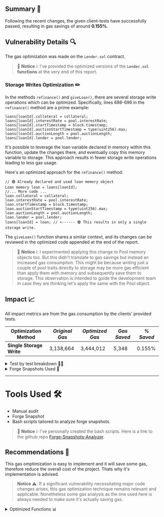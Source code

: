 ## Summary 📌

Following the recent changes, the given client-tests have successfully passed, resulting in gas savings of around **0.155%**.

## Vulnerability Details 🔍

The gas optimization was made on the `Lender.sol` contract.

> 📘 **Notice** ℹ️: I've provided the optimized versions of the **`Lender.sol` functions** at the very end of this report.

### Storage Writes Optimization ✏️

In the methods `refinance()` and `giveLoan()`, there are several storage write operations which can be optimized. Specifically, lines 686-696 in the `refinance()` method are a prime example:

```
loans[loanId].collateral = collateral;
loans[loanId].interestRate = pool.interestRate;
loans[loanId].startTimestamp = block.timestamp;
loans[loanId].auctionStartTimestamp = type(uint256).max;
loans[loanId].auctionLength = pool.auctionLength;
loans[loanId].lender = pool.lender;
```

It's possible to leverage the loan variable declared in memory within this function, update the changes there, and eventually copy this memory variable to storage. This approach results in fewer storage write operations leading to less gas usage.

Here's an optimized approach for the `refinance()` method:

```
// 🟢 Already declared and used loan memory object
Loan memory loan = loans[loanId];
//... More code ...
loan.collateral = collateral;
loan.interestRate = pool.interestRate;
loan.startTimestamp = block.timestamp;
loan.auctionStartTimestamp = type(uint256).max;
loan.auctionLength = pool.auctionLength;
loan.lender = pool.lender;
loans[loanId] = loan; // <------ 🟢 This results in only a single storage write.
```

The `giveLoan()` function shares a similar context, and its changes can be reviewed in the optimized code appended at the end of the report.

> 📘 **Notice** ℹ️: I experimented applying this change to Pool memory objects too. But this didn't translate to gas savings but instead an increased gas consumption. This might be because writing just a couple of pool traits directly to storage may be more gas efficient than apply them with memory and subsequently save them to storage. This observation is intended to guide the development team in case they are thinking let's apply the same with the Pool object.

## Impact 📈

All impact metrics are from the gas consumption by the clients' provided tests.

| Optimization Method      | _Original Gas_ | _Optimized Gas_ | _Gas Saved_ | _% Saved_ |
| ------------------------ | -------------- | --------------- | ----------- | --------- |
| **Single Storage Write** | 3,138,664      | 3,444,012       | 5,348       | 0.155%    |

<details> 
<summary> Test by test breakdown 🧑‍🔬 </summary>

> 🚧 **Note** ⚠️: Only the test that have been affected by the change have been analyzed. The other tests had no variation in its gas consumption.

> 🚧 **Note** ⚠️: Negative numbers in the `Gas Saved` column means the "optimization" increased the consumption of gas in that test. But the overall outcome in this case is positive so it can be considered an optimization.

| Test Name                      | Optimized Gas | Original Gas | Gas Saved |
| ------------------------------ | ------------- | ------------ | --------- |
| LenderTest:testFuzz_buyLoan    | 822,040       | 822,978      | 938       |
| LenderTest:testFuzz_refinance  | 808,485       | 808,483      | -2        |
| LenderTest:test_buyLoan        | 857,664       | 857,706      | 42        |
| LenderTest:testFuzz_createPool | 100,509       | 104,646      | 4137      |
| LenderTest:test_refinance      | 849,966       | 850,199      | 233       |
| **TOTAL**                      | 3,438,664     | 3,444,012    | 5,348     |

Total saved percentage => **0.155%**.

> 📘 **Notice** ℹ️: The percentage has been calculated with these numbers from the TOTAL:
>
> ( 5,348 / 3,444,012 ) \* 100
>
> They mean:
>
> (totalGasSaved / originalGasCost) \* 100

 </details>

<details> 
<summary> Forge Snapshots Used 📸 </summary>

_**`Original`**_

```
LenderTest:testFail_borrowTooLarge() (gas: 246264)
LenderTest:testFail_borrowTooSmall() (gas: 246328)
LenderTest:testFail_buyLoanRateTooHigh() (gas: 835171)
LenderTest:testFail_buyLoanTooLate() (gas: 834673)
LenderTest:testFail_repayNoTokens() (gas: 617778)
LenderTest:testFail_seizeTooEarly() (gas: 632300)
LenderTest:testFail_startAuction() (gas: 621888)
LenderTest:testFuzz_borrow(uint256,uint256) (runs: 256, μ: 247705, ~: 247702)
LenderTest:testFuzz_buyLoan(uint256) (runs: 256, μ: 822978, ~: 833057)
LenderTest:testFuzz_createPool(uint256,uint256) (runs: 256, μ: 104646, ~: 22504)
LenderTest:testFuzz_refinance(uint256,uint256) (runs: 256, μ: 808483, ~: 808483)
LenderTest:testFuzz_repay(uint256) (runs: 256, μ: 509918, ~: 509917)
LenderTest:testFuzz_seize(uint256) (runs: 256, μ: 604712, ~: 605664)
LenderTest:test_borrow() (gas: 616289)
LenderTest:test_buyLoan() (gas: 857706)
LenderTest:test_createPool() (gas: 240654)
LenderTest:test_giveLoan() (gas: 853996)
LenderTest:test_interest() (gas: 622209)
LenderTest:test_refinance() (gas: 850199)
LenderTest:test_repay() (gas: 523934)
LenderTest:test_seize() (gas: 546589)
LenderTest:test_startAuction() (gas: 626519)
```

_**`Optimized`**_

```
LenderTest:testFail_borrowTooLarge() (gas: 245932)
LenderTest:testFail_borrowTooSmall() (gas: 245483)
LenderTest:testFail_buyLoanRateTooHigh() (gas: 832822)
LenderTest:testFail_buyLoanTooLate() (gas: 832601)
LenderTest:testFail_repayNoTokens() (gas: 617720)
LenderTest:testFail_seizeTooEarly() (gas: 631900)
LenderTest:testFail_startAuction() (gas: 621394)
LenderTest:testFuzz_borrow(uint256,uint256) (runs: 256, μ: 247162, ~: 247159)
LenderTest:testFuzz_buyLoan(uint256) (runs: 256, μ: 820537, ~: 830195)
LenderTest:testFuzz_createPool(uint256,uint256) (runs: 256, μ: 105058, ~: 22578)
LenderTest:testFuzz_refinance(uint256,uint256) (runs: 256, μ: 807460, ~: 807460)
LenderTest:testFuzz_repay(uint256) (runs: 256, μ: 508429, ~: 508428)
LenderTest:testFuzz_seize(uint256) (runs: 256, μ: 604236, ~: 605190)
LenderTest:test_borrow() (gas: 615740)
LenderTest:test_buyLoan() (gas: 854506)
LenderTest:test_createPool() (gas: 238918)
LenderTest:test_giveLoan() (gas: 851476)
LenderTest:test_interest() (gas: 621736)
LenderTest:test_refinance() (gas: 848406)
LenderTest:test_repay() (gas: 522975)
LenderTest:test_seize() (gas: 546439)
LenderTest:test_startAuction() (gas: 626458)
```

 </details>

---

# Tools Used 🛠️

- Manual audit
- Forge Snapshot
- Bash scripts tailored to analyze forge snapshots.

> 📘 **Notice** ℹ️: I've personally created the bash scripts. Here is a link to the github repo [Forge-Snapshots-Analyzer](https://github.com/CarlosAlegreUr/Forge-Snapshots-Analyzer).

## Recommendations 🎯

This gas omptimization is easy to implement and it will save some gas, therefore reduce the overall cost of the project. Thats why it's implementation is advised.

> **Notice** ⚠️: If a significant vulnerability necessitating major code changes arises, this gas optimization technique remains relevant and applicable. Nonetheless some gas analysis as the one used here is always needed to make sure it's actually saving gas.

<details>
<summary> Optimized Functions 📊 </summary>

_**`Lender.sol` functions**_

Changes are marked by the 🟢 emoji.

```
    function buyLoan(uint256 loanId, bytes32 poolId) public {
        // get the loan info
        Loan memory loan = loans[loanId];
        // validate the loan
        if (loan.auctionStartTimestamp == type(uint256).max) {
            revert AuctionNotStarted();
        }
        if (block.timestamp > loan.auctionStartTimestamp + loan.auctionLength) {
            revert AuctionEnded();
        }
        // calculate the current interest rate
        uint256 timeElapsed = block.timestamp - loan.auctionStartTimestamp;
        uint256 currentAuctionRate = (MAX_INTEREST_RATE * timeElapsed) / loan.auctionLength;
        // validate the rate
        if (pools[poolId].interestRate > currentAuctionRate) revert RateTooHigh();
        // calculate the interest
        (uint256 lenderInterest, uint256 protocolInterest) = _calculateInterest(loan);

        // reject if the pool is not big enough
        uint256 totalDebt = loan.debt + lenderInterest + protocolInterest;
        if (pools[poolId].poolBalance < totalDebt) revert PoolTooSmall();

        // if they do have a big enough pool then transfer from their pool
        _updatePoolBalance(poolId, pools[poolId].poolBalance - totalDebt);
        pools[poolId].outstandingLoans += totalDebt;

        // now update the pool balance of the old lender
        bytes32 oldPoolId = getPoolId(loan.lender, loan.loanToken, loan.collateralToken);
        _updatePoolBalance(oldPoolId, pools[oldPoolId].poolBalance + loan.debt + lenderInterest);
        pools[oldPoolId].outstandingLoans -= loan.debt;

        // transfer the protocol fee to the governance
        IERC20(loan.loanToken).transfer(feeReceiver, protocolInterest);

        emit Repaid(
            loan.borrower,
            loan.lender,
            loanId,
            loan.debt + lenderInterest + protocolInterest,
            loan.collateral,
            loan.interestRate,
            loan.startTimestamp
        );

        // 🟢 HERE IS THE CHANGE
        // update the loan with the new info
        loan.lender = msg.sender;
        loan.interestRate = pools[poolId].interestRate;
        loan.startTimestamp = block.timestamp;
        loan.auctionStartTimestamp = type(uint256).max;
        loan.debt = totalDebt;

        loans[loanId] = loan;

        emit Borrowed(
            loan.borrower, msg.sender, loanId, loan.debt, loan.collateral, pools[poolId].interestRate, block.timestamp
        );
        emit LoanBought(loanId);
    }

    function refinance(Refinance[] calldata refinances) public {
        for (uint256 i = 0; i < refinances.length; i++) {
            uint256 loanId = refinances[i].loanId;
            bytes32 poolId = refinances[i].poolId;
            bytes32 oldPoolId =
                keccak256(abi.encode(loans[loanId].lender, loans[loanId].loanToken, loans[loanId].collateralToken));
            uint256 debt = refinances[i].debt;
            uint256 collateral = refinances[i].collateral;

            // get the loan info
            Loan memory loan = loans[loanId];
            // validate the loan
            if (msg.sender != loan.borrower) revert Unauthorized();

            // get the pool info
            Pool memory pool = pools[poolId];
            // validate the new loan
            if (pool.loanToken != loan.loanToken) revert TokenMismatch();
            if (pool.collateralToken != loan.collateralToken) {
                revert TokenMismatch();
            }
            if (pool.poolBalance < debt) revert LoanTooLarge();
            if (debt < pool.minLoanSize) revert LoanTooSmall();
            uint256 loanRatio = (debt * 10 ** 18) / collateral;
            if (loanRatio > pool.maxLoanRatio) revert RatioTooHigh();

            // calculate the interest
            (uint256 lenderInterest, uint256 protocolInterest) = _calculateInterest(loan);
            uint256 debtToPay = loan.debt + lenderInterest + protocolInterest;

            // update the old lenders pool
            _updatePoolBalance(oldPoolId, pools[oldPoolId].poolBalance + loan.debt + lenderInterest);
            pools[oldPoolId].outstandingLoans -= loan.debt;

            // now lets deduct our tokens from the new pool
            _updatePoolBalance(poolId, pools[poolId].poolBalance - debt);
            pools[poolId].outstandingLoans += debt;

            if (debtToPay > debt) {
                // we owe more in debt so we need the borrower to give us more loan tokens
                // transfer the loan tokens from the borrower to the contract
                IERC20(loan.loanToken).transferFrom(msg.sender, address(this), debtToPay - debt);
            } else if (debtToPay < debt) {
                // we have excess loan tokens so we give some back to the borrower
                // first we take our borrower fee
                uint256 fee = (borrowerFee * (debt - debtToPay)) / 10000;
                IERC20(loan.loanToken).transfer(feeReceiver, fee);
                // transfer the loan tokens from the contract to the borrower
                IERC20(loan.loanToken).transfer(msg.sender, debt - debtToPay - fee);
            }
            // transfer the protocol fee to governance
            IERC20(loan.loanToken).transfer(feeReceiver, protocolInterest);

            // 🟢 Udpate things on the memory loan, then just do a single write to storage
            // loan.debt is not used anymore in the follwing code so no problem changing it
            // update loan debt
            loan.debt = debt;

            // update loan collateral
            if (collateral > loan.collateral) {
                // transfer the collateral tokens from the borrower to the contract
                IERC20(loan.collateralToken).transferFrom(msg.sender, address(this), collateral - loan.collateral);
            } else if (collateral < loan.collateral) {
                // transfer the collateral tokens from the contract to the borrower
                IERC20(loan.collateralToken).transfer(msg.sender, loan.collateral - collateral);
            }


            emit Repaid(msg.sender, loan.lender, loanId, debt, collateral, loan.interestRate, loan.startTimestamp);

            // More changes here! 🟢
            loan.collateral = collateral;
            // update loan interest rate
            loan.interestRate = pool.interestRate;
            // update loan start timestamp
            loan.startTimestamp = block.timestamp;
            // update loan auction start timestamp
            loan.auctionStartTimestamp = type(uint256).max;
            // update loan auction length
            loan.auctionLength = pool.auctionLength;
            // update loan lender
            loan.lender = pool.lender;

            loans[loanId] = loan;
            // update pool balance
            pools[poolId].poolBalance -= debt;
            emit Borrowed(msg.sender, pool.lender, loanId, debt, collateral, pool.interestRate, block.timestamp);
            emit Refinanced(loanId);
        }
    }
```
